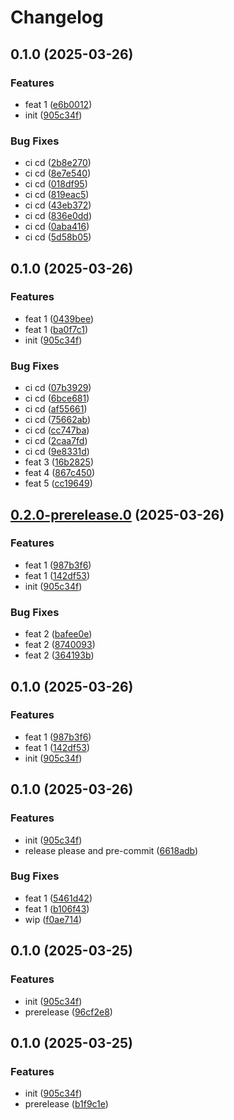 # Changelog

## 0.1.0 (2025-03-26)


### Features

* feat 1 ([e6b0012](https://github.com/tharindurr/test-releases/commit/e6b0012203d826186029c75055eee267c63f808d))
* init ([905c34f](https://github.com/tharindurr/test-releases/commit/905c34f91627a2e5e98453d411113011c51ed9a7))


### Bug Fixes

* ci cd ([2b8e270](https://github.com/tharindurr/test-releases/commit/2b8e270a59180cb814b8b51aec84ad7987a05961))
* ci cd ([8e7e540](https://github.com/tharindurr/test-releases/commit/8e7e540f83d4b68cfc338aeb84b0803c75af520f))
* ci cd ([018df95](https://github.com/tharindurr/test-releases/commit/018df95ef66673a01b808d194f74b28819710c3c))
* ci cd ([819eac5](https://github.com/tharindurr/test-releases/commit/819eac5b0776b111ff2f5b331882a986f2b75de2))
* ci cd ([43eb372](https://github.com/tharindurr/test-releases/commit/43eb3721f92873f0754cc785a051518c565abc1e))
* ci cd ([836e0dd](https://github.com/tharindurr/test-releases/commit/836e0dd1c86fa00843c1342026f5be20a91373f8))
* ci cd ([0aba416](https://github.com/tharindurr/test-releases/commit/0aba41626230fdbb136ee02d13415b6bbdf65dee))
* ci cd ([5d58b05](https://github.com/tharindurr/test-releases/commit/5d58b0557685cefabc5bf1d08373f513cad5985b))

## 0.1.0 (2025-03-26)


### Features

* feat 1 ([0439bee](https://github.com/tharindurr/test-releases/commit/0439bee3db8b4fbf3db6421158d273f39fd95bcf))
* feat 1 ([ba0f7c1](https://github.com/tharindurr/test-releases/commit/ba0f7c1e2ce6886dbb1f1a8338350f50656cc0b8))
* init ([905c34f](https://github.com/tharindurr/test-releases/commit/905c34f91627a2e5e98453d411113011c51ed9a7))


### Bug Fixes

* ci cd ([07b3929](https://github.com/tharindurr/test-releases/commit/07b3929866923926256c657873554e897bff155c))
* ci cd ([6bce681](https://github.com/tharindurr/test-releases/commit/6bce6816b06c8598033b674bb322660118b92484))
* ci cd ([af55661](https://github.com/tharindurr/test-releases/commit/af556611792d5af7c056462a258ac34ef7efa9d5))
* ci cd ([75662ab](https://github.com/tharindurr/test-releases/commit/75662abd4390ee8d837ef6f722e9b85671dd52fa))
* ci cd ([cc747ba](https://github.com/tharindurr/test-releases/commit/cc747ba318876a28ffc20224d4e0eb616bb43c96))
* ci cd ([2caa7fd](https://github.com/tharindurr/test-releases/commit/2caa7fd0a80c932fbec143b74fd819da42191804))
* ci cd ([9e8331d](https://github.com/tharindurr/test-releases/commit/9e8331d28d3d94bbff2ae8573cd0ee0d5b081586))
* feat 3 ([16b2825](https://github.com/tharindurr/test-releases/commit/16b282586931d66a5efc806a06cd8e9dd0a48745))
* feat 4 ([867c450](https://github.com/tharindurr/test-releases/commit/867c450204166eac235b9e56bbed948c7ed8d070))
* feat 5 ([cc19649](https://github.com/tharindurr/test-releases/commit/cc19649a3149d12efbb53566c6d37178d7650f81))

## [0.2.0-prerelease.0](https://github.com/tharindurr/test-releases/compare/0.1.0...0.2.0-prerelease.0) (2025-03-26)


### Features

* feat 1 ([987b3f6](https://github.com/tharindurr/test-releases/commit/987b3f63f5f1ef0ac2148fdf9d2ec5be722d8e3b))
* feat 1 ([142df53](https://github.com/tharindurr/test-releases/commit/142df538b3711a3150b891d1fddef766a6f5ae66))
* init ([905c34f](https://github.com/tharindurr/test-releases/commit/905c34f91627a2e5e98453d411113011c51ed9a7))


### Bug Fixes

* feat 2 ([bafee0e](https://github.com/tharindurr/test-releases/commit/bafee0e62641a6499c4a2fedff8b22a3efdf5e49))
* feat 2 ([8740093](https://github.com/tharindurr/test-releases/commit/87400934796cddc22ac0f01f240cb95c2fc0a37b))
* feat 2 ([364193b](https://github.com/tharindurr/test-releases/commit/364193bf57f0599767bf565f69f44734a8bdbb58))

## 0.1.0 (2025-03-26)


### Features

* feat 1 ([987b3f6](https://github.com/tharindurr/test-releases/commit/987b3f63f5f1ef0ac2148fdf9d2ec5be722d8e3b))
* feat 1 ([142df53](https://github.com/tharindurr/test-releases/commit/142df538b3711a3150b891d1fddef766a6f5ae66))
* init ([905c34f](https://github.com/tharindurr/test-releases/commit/905c34f91627a2e5e98453d411113011c51ed9a7))

## 0.1.0 (2025-03-26)


### Features

* init ([905c34f](https://github.com/tharindurr/test-releases/commit/905c34f91627a2e5e98453d411113011c51ed9a7))
* release please and pre-commit ([6618adb](https://github.com/tharindurr/test-releases/commit/6618adbabffae52d3af0e93ec8d9216582f23e1d))


### Bug Fixes

* feat 1 ([5461d42](https://github.com/tharindurr/test-releases/commit/5461d42ff3162c1c275a3c25c4e522618716debd))
* feat 1 ([b106f43](https://github.com/tharindurr/test-releases/commit/b106f43d6770adf71b1b85cca2545aaa73c0b446))
* wip ([f0ae714](https://github.com/tharindurr/test-releases/commit/f0ae7140859ec7f59d33e53e8dba463c5c371efd))

## 0.1.0 (2025-03-25)


### Features

* init ([905c34f](https://github.com/tharindurr/test-releases/commit/905c34f91627a2e5e98453d411113011c51ed9a7))
* prerelease ([96cf2e8](https://github.com/tharindurr/test-releases/commit/96cf2e8a8f3397d09d87d1fd144d7b984b7e545f))

## 0.1.0 (2025-03-25)


### Features

* init ([905c34f](https://github.com/tharindurr/test-releases/commit/905c34f91627a2e5e98453d411113011c51ed9a7))
* prerelease ([b1f9c1e](https://github.com/tharindurr/test-releases/commit/b1f9c1e8446bbac65a81e56e80675e8689970a0a))
